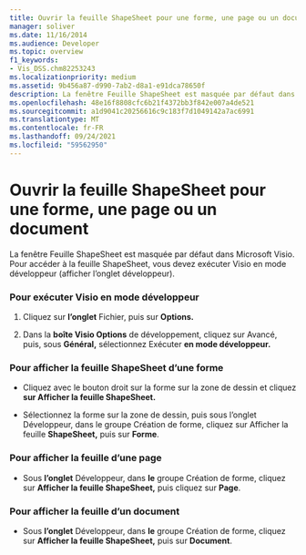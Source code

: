 ```yaml
---
title: Ouvrir la feuille ShapeSheet pour une forme, une page ou un document
manager: soliver
ms.date: 11/16/2014
ms.audience: Developer
ms.topic: overview
f1_keywords:
- Vis_DSS.chm82253243
ms.localizationpriority: medium
ms.assetid: 9b456a87-d990-7ab2-d8a1-e91dca78650f
description: La fenêtre Feuille ShapeSheet est masquée par défaut dans Microsoft Visio. Pour accéder à la feuille ShapeSheet, vous devez exécuter Visio en mode développeur (afficher l’onglet développeur).
ms.openlocfilehash: 48e16f8808cfc6b21f4372bb3f842e007a4de521
ms.sourcegitcommit: a1d9041c20256616c9c183f7d1049142a7ac6991
ms.translationtype: MT
ms.contentlocale: fr-FR
ms.lasthandoff: 09/24/2021
ms.locfileid: "59562950"
---
```

# <a name="open-the-shapesheet-for-a-shape-page-or-document"></a>Ouvrir la feuille ShapeSheet pour une forme, une page ou un document

La fenêtre Feuille ShapeSheet est masquée par défaut dans Microsoft Visio. Pour accéder à la feuille ShapeSheet, vous devez exécuter Visio en mode développeur (afficher l’onglet développeur).
  
### <a name="to-run-visio-in-developer-mode"></a>Pour exécuter Visio en mode développeur

1. Cliquez sur **l’onglet** Fichier, puis sur **Options.**
    
2. Dans la **boîte Visio Options** de développement, cliquez sur Avancé, puis, sous **Général,** sélectionnez Exécuter **en mode développeur.** 
    
### <a name="to-view-the-shapesheet-for-a-shape"></a>Pour afficher la feuille ShapeSheet d’une forme

- Cliquez avec le bouton droit sur la forme sur la zone de dessin et cliquez **sur Afficher la feuille ShapeSheet.**
    
- Sélectionnez la forme sur la zone  de dessin,  puis sous l’onglet Développeur, dans le groupe Création de forme, cliquez sur Afficher la feuille **ShapeSheet,** puis sur **Forme**.
    
### <a name="to-view-the-sheet-for-a-page"></a>Pour afficher la feuille d’une page

- Sous **l’onglet** Développeur, dans **le** groupe Création de forme, cliquez sur **Afficher la feuille ShapeSheet,** puis cliquez sur **Page**.
    
### <a name="to-view-the-sheet-for-a-document"></a>Pour afficher la feuille d’un document

- Sous **l’onglet** Développeur, dans **le** groupe Création de forme, cliquez sur **Afficher la feuille ShapeSheet,** puis sur **Document**.
    

